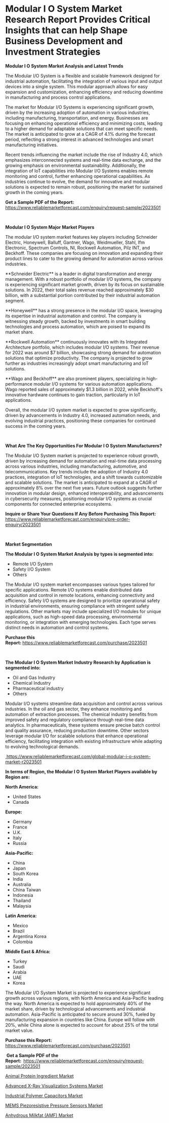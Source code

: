 <p><h1>Modular I O System Market Research Report Provides Critical Insights that can help Shape Business Development and Investment Strategies</h1></p><p><strong>Modular I O System Market Analysis and Latest Trends</strong></p>
<p><p>The Modular I/O System is a flexible and scalable framework designed for industrial automation, facilitating the integration of various input and output devices into a single system. This modular approach allows for easy expansion and customization, enhancing efficiency and reducing downtime in manufacturing and process control applications. </p><p>The market for Modular I/O Systems is experiencing significant growth, driven by the increasing adoption of automation in various industries, including manufacturing, transportation, and energy. Businesses are focusing on enhancing operational efficiency and minimizing costs, leading to a higher demand for adaptable solutions that can meet specific needs. The market is anticipated to grow at a CAGR of 4.1% during the forecast period, reflecting a strong interest in advanced technologies and smart manufacturing initiatives.</p><p>Recent trends influencing the market include the rise of Industry 4.0, which emphasizes interconnected systems and real-time data exchange, and the growing emphasis on environmental sustainability. Additionally, the integration of IoT capabilities into Modular I/O Systems enables remote monitoring and control, further enhancing operational capabilities. As industries continue to evolve, the demand for innovative and modular solutions is expected to remain robust, positioning the market for sustained growth in the coming years.</p></p>
<p><strong>Get a Sample PDF of the Report:&nbsp;</strong> <a href="https://www.reliablemarketforecast.com/enquiry/request-sample/2023501?utm_campaign=1906&utm_medium=2&utm_source=Github&utm_content=ia&utm_term=29032025&utm_id=modular-i-o-system">https://www.reliablemarketforecast.com/enquiry/request-sample/2023501</a></p>
<p>&nbsp;</p>
<p><strong>Modular I O System Major Market Players</strong></p>
<p><p>The modular I/O system market features key players including Schneider Electric, Honeywell, Balluff, Gantner, Wago, Weidmueller, Stahl, Ifm Electronic, Spectrum Controls, NI, Rockwell Automation, Pilz INT, and Beckhoff. These companies are focusing on innovation and expanding their product lines to cater to the growing demand for automation across various industries.</p><p>**Schneider Electric** is a leader in digital transformation and energy management. With a robust portfolio of modular I/O systems, the company is experiencing significant market growth, driven by its focus on sustainable solutions. In 2022, their total sales revenue reached approximately $30 billion, with a substantial portion contributed by their industrial automation segment.</p><p>**Honeywell** has a strong presence in the modular I/O space, leveraging its expertise in industrial automation and control. The company is witnessing steady growth, backed by investments in smart building technologies and process automation, which are poised to expand its market share.  </p><p>**Rockwell Automation** continuously innovates with its Integrated Architecture portfolio, which includes modular I/O systems. Their revenue for 2022 was around $7 billion, showcasing strong demand for automation solutions that optimize productivity. The company is projected to grow further as industries increasingly adopt smart manufacturing and IoT solutions.</p><p>**Wago and Beckhoff** are also prominent players, specializing in high-performance modular I/O systems for various automation applications. Wago reported sales of approximately $1.3 billion in 2022, while Beckhoff's innovative hardware continues to gain traction, particularly in IoT applications.</p><p>Overall, the modular I/O system market is expected to grow significantly, driven by advancements in Industry 4.0, increased automation needs, and evolving industrial practices, positioning these companies for continued success in the coming years.</p></p>
<p>&nbsp;</p>
<p><strong>What Are The Key Opportunities For Modular I O System Manufacturers?</strong></p>
<p><p>The Modular I/O System market is projected to experience robust growth, driven by increasing demand for automation and real-time data processing across various industries, including manufacturing, automotive, and telecommunications. Key trends include the adoption of Industry 4.0 practices, integration of IoT technologies, and a shift towards customizable and scalable solutions. The market is anticipated to expand at a CAGR of approximately 8% over the next five years. Future outlook suggests further innovation in modular design, enhanced interoperability, and advancements in cybersecurity measures, positioning modular I/O systems as crucial components for connected enterprise ecosystems.</p></p>
<p><strong>Inquire or Share Your Questions If Any Before Purchasing This Report:</strong> <a href="https://www.reliablemarketforecast.com/enquiry/pre-order-enquiry/2023501?utm_campaign=1906&utm_medium=2&utm_source=Github&utm_content=ia&utm_term=29032025&utm_id=modular-i-o-system">https://www.reliablemarketforecast.com/enquiry/pre-order-enquiry/2023501</a></p>
<p>&nbsp;</p>
<p><strong>Market Segmentation</strong></p>
<p><strong>The Modular I O System Market Analysis by types is segmented into:</strong></p>
<p><ul><li>Remote I/O System</li><li>Safety I/O System</li><li>Others</li></ul></p>
<p><p>The Modular I/O system market encompasses various types tailored for specific applications. Remote I/O systems enable distributed data acquisition and control in remote locations, enhancing connectivity and efficiency. Safety I/O systems are designed to prioritize operational safety in industrial environments, ensuring compliance with stringent safety regulations. Other markets may include specialized I/O modules for unique applications, such as high-speed data processing, environmental monitoring, or integration with emerging technologies. Each type serves distinct needs in automation and control systems.</p></p>
<p><strong>Purchase this Report:&nbsp;</strong><a href="https://www.reliablemarketforecast.com/purchase/2023501?utm_campaign=1906&utm_medium=2&utm_source=Github&utm_content=ia&utm_term=29032025&utm_id=modular-i-o-system">https://www.reliablemarketforecast.com/purchase/2023501</a></p>
<p>&nbsp;</p>
<p><strong>The Modular I O System Market Industry Research by Application is segmented into:</strong></p>
<p><ul><li>Oil and Gas Industry</li><li>Chemical Industry</li><li>Pharmaceutical industry</li><li>Others</li></ul></p>
<p><p>Modular I/O systems streamline data acquisition and control across various industries. In the oil and gas sector, they enhance monitoring and automation of extraction processes. The chemical industry benefits from improved safety and regulatory compliance through real-time data analytics. In pharmaceuticals, these systems ensure precise batch control and quality assurance, reducing production downtime. Other sectors leverage modular I/O for scalable solutions that enhance operational efficiency, facilitating integration with existing infrastructure while adapting to evolving technological demands.</p></p>
<p><a href="https://www.reliablemarketforecast.com/global-modular-i-o-system-market-r2023501?utm_campaign=1906&utm_medium=2&utm_source=Github&utm_content=ia&utm_term=29032025&utm_id=modular-i-o-system">&nbsp;https://www.reliablemarketforecast.com/global-modular-i-o-system-market-r2023501</a></p>
<p><strong>In terms of Region, the Modular I O System Market Players available by Region are:</strong></p>
<p>
    <p> <strong> North America: </strong>
        <ul>
            <li>United States</li>
            <li>Canada</li>
        </ul>
        </p> 
    <p> <strong> Europe: </strong>
        <ul>
            <li>Germany</li>
            <li>France</li>
            <li>U.K.</li>
            <li>Italy</li>
            <li>Russia</li>
        </ul>
        </p> 
    <p> <strong> Asia-Pacific: </strong>
        <ul>
            <li>China</li>
            <li>Japan</li>
            <li>South Korea</li>
            <li>India</li>
            <li>Australia</li>
            <li>China Taiwan</li>
            <li>Indonesia</li>
            <li>Thailand</li>
            <li>Malaysia</li>
        </ul>
        </p> 
    <p> <strong> Latin America: </strong>
        <ul>
            <li>Mexico</li>
            <li>Brazil</li>
            <li>Argentina Korea</li>
            <li>Colombia</li>
        </ul>
        </p> 
    <p> <strong> Middle East & Africa: </strong>
        <ul>
            <li>Turkey</li>
            <li>Saudi</li>
            <li>Arabia</li>
            <li>UAE</li>
            <li>Korea</li>
        </ul>
    </p>
    </p>
<p><p>The Modular I/O System Market is projected to experience significant growth across various regions, with North America and Asia-Pacific leading the way. North America is expected to hold approximately 40% of the market share, driven by technological advancements and industrial automation. Asia-Pacific is anticipated to secure around 30%, fueled by manufacturing expansion in countries like China. Europe will follow with 20%, while China alone is expected to account for about 25% of the total market value.</p></p>
<p><strong>Purchase this Report: </strong><a href="https://www.reliablemarketforecast.com/purchase/2023501?utm_campaign=1906&utm_medium=2&utm_source=Github&utm_content=ia&utm_term=29032025&utm_id=modular-i-o-system">https://www.reliablemarketforecast.com/purchase/2023501</a></p>
<p>&nbsp;<strong>Get a Sample PDF of the Report:&nbsp;&nbsp;</strong><a href="https://www.reliablemarketforecast.com/enquiry/request-sample/2023501?utm_campaign=1906&utm_medium=2&utm_source=Github&utm_content=ia&utm_term=29032025&utm_id=modular-i-o-system">https://www.reliablemarketforecast.com/enquiry/request-sample/2023501</a></p>
<p><strong></strong></p>
<p><p><a href="https://github.com/damjiederyd/Market-Research-Report-List-1/blob/main/animal-protein-ingredient-market.md?utm_campaign=1906&utm_medium=2&utm_source=Github&utm_content=ia&utm_term=29032025&utm_id=modular-i-o-system">Animal Protein Ingredient Market</a></p><p><a href="https://github.com/failarustic/Market-Research-Report-List-1/blob/main/advanced-x-ray-visualization-systems-market.md?utm_campaign=1906&utm_medium=2&utm_source=Github&utm_content=ia&utm_term=29032025&utm_id=modular-i-o-system">Advanced X-Ray Visualization Systems Market</a></p><p><a href="https://github.com/hiwanatalak/Market-Research-Report-List-1/blob/main/industrial-polymer-capacitors-market.md?utm_campaign=1906&utm_medium=2&utm_source=Github&utm_content=ia&utm_term=29032025&utm_id=modular-i-o-system">Industrial Polymer Capacitors Market</a></p><p><a href="https://github.com/mukaithaisia/Market-Research-Report-List-1/blob/main/mems-piezoresistive-pressure-sensors-market.md?utm_campaign=1906&utm_medium=2&utm_source=Github&utm_content=ia&utm_term=29032025&utm_id=modular-i-o-system">MEMS Piezoresistive Pressure Sensors Market</a></p><p><a href="https://github.com/claracpegios/Market-Research-Report-List-1/blob/main/anhydrous-milkfat-amf-market.md?utm_campaign=1906&utm_medium=2&utm_source=Github&utm_content=ia&utm_term=29032025&utm_id=modular-i-o-system">Anhydrous Milkfat (AMF) Market</a></p></p>